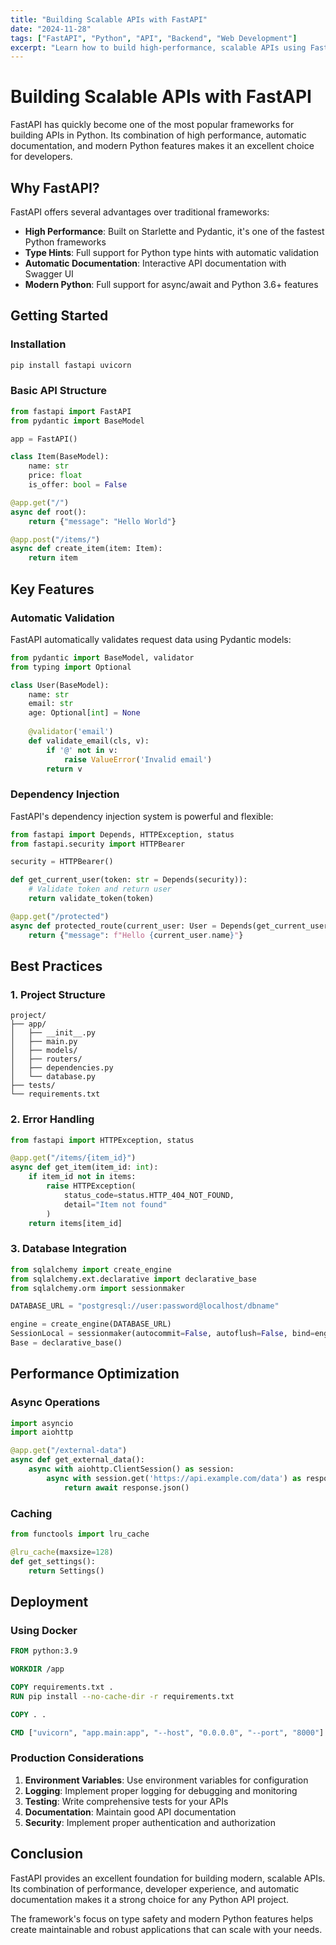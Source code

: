 ```yaml
---
title: "Building Scalable APIs with FastAPI"
date: "2024-11-28"
tags: ["FastAPI", "Python", "API", "Backend", "Web Development"]
excerpt: "Learn how to build high-performance, scalable APIs using FastAPI, including best practices for authentication, validation, and deployment."
---
```


# Building Scalable APIs with FastAPI

FastAPI has quickly become one of the most popular frameworks for building APIs in Python. Its combination of high performance, automatic documentation, and modern Python features makes it an excellent choice for developers.

## Why FastAPI?

FastAPI offers several advantages over traditional frameworks:

- **High Performance**: Built on Starlette and Pydantic, it's one of the fastest Python frameworks
- **Type Hints**: Full support for Python type hints with automatic validation
- **Automatic Documentation**: Interactive API documentation with Swagger UI
- **Modern Python**: Full support for async/await and Python 3.6+ features

## Getting Started

### Installation

```bash
pip install fastapi uvicorn
```

### Basic API Structure

```python
from fastapi import FastAPI
from pydantic import BaseModel

app = FastAPI()

class Item(BaseModel):
    name: str
    price: float
    is_offer: bool = False

@app.get("/")
async def root():
    return {"message": "Hello World"}

@app.post("/items/")
async def create_item(item: Item):
    return item
```

## Key Features

### Automatic Validation

FastAPI automatically validates request data using Pydantic models:

```python
from pydantic import BaseModel, validator
from typing import Optional

class User(BaseModel):
    name: str
    email: str
    age: Optional[int] = None
    
    @validator('email')
    def validate_email(cls, v):
        if '@' not in v:
            raise ValueError('Invalid email')
        return v
```

### Dependency Injection

FastAPI's dependency injection system is powerful and flexible:

```python
from fastapi import Depends, HTTPException, status
from fastapi.security import HTTPBearer

security = HTTPBearer()

def get_current_user(token: str = Depends(security)):
    # Validate token and return user
    return validate_token(token)

@app.get("/protected")
async def protected_route(current_user: User = Depends(get_current_user)):
    return {"message": f"Hello {current_user.name}"}
```

## Best Practices

### 1. Project Structure

```
project/
├── app/
│   ├── __init__.py
│   ├── main.py
│   ├── models/
│   ├── routers/
│   ├── dependencies.py
│   └── database.py
├── tests/
└── requirements.txt
```

### 2. Error Handling

```python
from fastapi import HTTPException, status

@app.get("/items/{item_id}")
async def get_item(item_id: int):
    if item_id not in items:
        raise HTTPException(
            status_code=status.HTTP_404_NOT_FOUND,
            detail="Item not found"
        )
    return items[item_id]
```

### 3. Database Integration

```python
from sqlalchemy import create_engine
from sqlalchemy.ext.declarative import declarative_base
from sqlalchemy.orm import sessionmaker

DATABASE_URL = "postgresql://user:password@localhost/dbname"

engine = create_engine(DATABASE_URL)
SessionLocal = sessionmaker(autocommit=False, autoflush=False, bind=engine)
Base = declarative_base()
```

## Performance Optimization

### Async Operations

```python
import asyncio
import aiohttp

@app.get("/external-data")
async def get_external_data():
    async with aiohttp.ClientSession() as session:
        async with session.get('https://api.example.com/data') as response:
            return await response.json()
```

### Caching

```python
from functools import lru_cache

@lru_cache(maxsize=128)
def get_settings():
    return Settings()
```

## Deployment

### Using Docker

```dockerfile
FROM python:3.9

WORKDIR /app

COPY requirements.txt .
RUN pip install --no-cache-dir -r requirements.txt

COPY . .

CMD ["uvicorn", "app.main:app", "--host", "0.0.0.0", "--port", "8000"]
```

### Production Considerations

1. **Environment Variables**: Use environment variables for configuration
2. **Logging**: Implement proper logging for debugging and monitoring
3. **Testing**: Write comprehensive tests for your APIs
4. **Documentation**: Maintain good API documentation
5. **Security**: Implement proper authentication and authorization

## Conclusion

FastAPI provides an excellent foundation for building modern, scalable APIs. Its combination of performance, developer experience, and automatic documentation makes it a strong choice for any Python API project.

The framework's focus on type safety and modern Python features helps create maintainable and robust applications that can scale with your needs.
